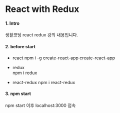 React with Redux
=======================

#### 1. Intro
생활코딩 react redux 강의 내용입니다.

#### 2. before start
* react
npm i -g create-react-app
create-react-app

* redux</br>
npm i redux

* react-redux
npm i react-redux

#### 3. npm start
npm start 이후 localhost:3000 접속